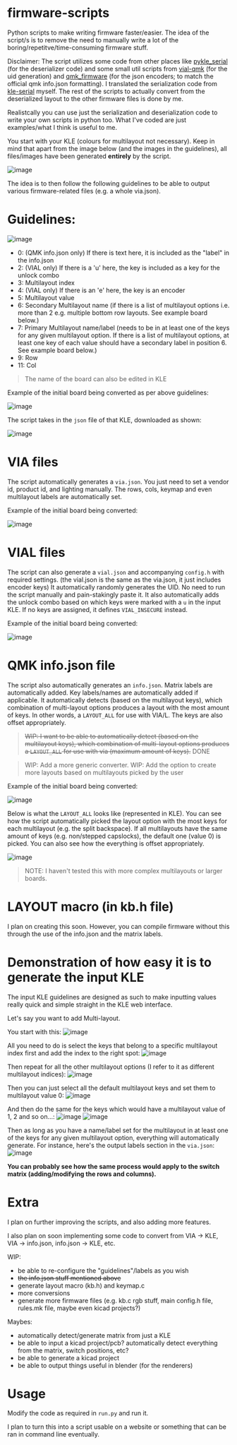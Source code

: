 # firmware-scripts
Python scripts to make writing firmware faster/easier. The idea of the script/s is to remove the need to manually write a lot of the boring/repetitve/time-consuming firmware stuff.

Disclaimer: The script utilizes some code from other places like [pykle_serial](https://github.com/hajimen/pykle_serial) (for the deserializer code) and some small util scripts from [vial-qmk](https://github.com/vial-kb/vial-qmk/blob/vial/util/vial_generate_keyboard_uid.py) (for the uid generation) and [qmk_firmware](https://github.com/qmk/qmk_firmware/blob/master/lib/python/qmk/json_encoders.py) (for the json encoders; to match the official qmk info.json formatting). I translated the serialization code from [kle-serial](https://github.com/ijprest/keyboard-layout-editor/blob/master/serial.js) myself. The rest of the scripts to actually convert from the deserialized layout to the other firmware files is done by me.

Realistcally you can use just the serialization and deserialization code to write your own scripts in python too. What I've coded are just examples/what I think is useful to me.

You start with your KLE (colours for multilayout not necessary). Keep in mind that apart from the image below (and the images in the guidelines), all files/images have been generated **entirely** by the script.

![image](https://user-images.githubusercontent.com/23428162/168476589-b85a1463-1e89-4ac8-a9f1-03661b76595a.png)

The idea is to then follow the following guidelines to be able to output various firmware-related files (e.g. a whole via.json).

# Guidelines:
![image](https://user-images.githubusercontent.com/23428162/168476640-09a4b226-8364-4fc1-833d-9fd1efac6a04.png)
- 0:  (QMK info.json only) If there is text here, it is included as the "label" in the info.json
- 2:  (VIAL only) If there is a 'u' here, the key is included as a key for the unlock combo 
- 3:  Multilayout index
- 4:  (VIAL only) If there is an 'e' here, the key is an encoder
- 5:  Multilayout value
- 6:  Secondary Multilayout name (if there is a list of multilayout options i.e. more than 2 e.g. multiple bottom row layouts. See example board below.)
- 7:  Primary Multilayout name/label (needs to be in at least one of the keys for any given multilayout option. If there is a list of multilayout options, at least one key of each value should have a secondary label in position 6. See example board below.)
- 9:  Row
- 11: Col

> The name of the board can also be edited in KLE

Example of the initial board being converted as per above guidelines:

![image](https://user-images.githubusercontent.com/23428162/174466850-897b7da3-389b-4c21-8d17-2f1fae60f7bf.png)

The script takes in the `json` file of that KLE, downloaded as shown:

![image](https://user-images.githubusercontent.com/23428162/168476867-7477de1c-a342-41e8-b515-0a1d21b097b8.png)

# VIA files
The script automatically generates a `via.json`.
You just need to set a vendor id, product id, and lighting manually.
The rows, cols, keymap and even multilayout labels are automatically set.

Example of the initial board being converted:

![image](https://user-images.githubusercontent.com/23428162/168476979-1143ec2b-9967-4b91-9240-816fe28cd861.png)

# VIAL files
The script can also generate a `vial.json` and accompanying `config.h` with required settings.
(the vial.json is the same as the via.json, it just includes encoder keys)
It automatically randomly generates the UID. No need to run the script manually and pain-stakingly paste it.
It also automatically adds the unlock combo based on which keys were marked with a `u` in the input KLE. If no keys are assigned, it defines `VIAL_INSECURE` instead.

Example of the initial board being converted:

![image](https://user-images.githubusercontent.com/23428162/168477177-2f198dd4-32a1-4d5a-8aa1-39888b8c1ce3.png)


# QMK info.json file
The script also automatically generates an `info.json`.
Matrix labels are automatically added.
Key labels/names are automatically added if applicable.
It automatically detects (based on the multilayout keys), which combination of multi-layout options produces a layout with the most amount of keys. In other words, a `LAYOUT_ALL` for use with VIA/L.
The keys are also offset appropriately.

> ~~WIP: I want to be able to automatically detect (based on the multilayout keys), which combination of multi-layout options produces a `LAYOUT_ALL` for use with via (maximum amount of keys).~~ DONE

> WIP: Add a more generic converter.
> WIP: Add the option to create more layouts based on multilayouts picked by the user

Example of the initial board being converted:

![image](https://user-images.githubusercontent.com/23428162/168613346-3093326b-dd5f-4cf3-8b72-df4aa86ce260.png)

Below is what the `LAYOUT_ALL` looks like (represented in KLE). You can see how the script automatically picked the layout option with the most keys for each multilayout (e.g. the split backspace). If all multilayouts have the same amount of keys (e.g. non/stepped capslocks), the default one (value 0) is picked. You can also see how the everything is offset appropriately. 

![image](https://user-images.githubusercontent.com/23428162/168613442-5ea87f88-3bc4-4406-91d6-df2550f58f43.png)

> NOTE: I haven't tested this with more complex multilayouts or larger boards.

# LAYOUT macro (in kb.h file)
I plan on creating this soon. However, you can compile firmware without this through the use of the info.json and the matrix labels.

# Demonstration of how easy it is to generate the input KLE
The input KLE guidelines are designed as such to make inputting values really quick and simple straight in the KLE web interface.

Let's say you want to add Multi-layout.

You start with this:
![image](https://user-images.githubusercontent.com/23428162/168477382-3782ad2d-59ef-40f7-82d4-ae3754207c0b.png)

All you need to do is select the keys that belong to a specific multilayout index first and add the index to the right spot:
![image](https://user-images.githubusercontent.com/23428162/168477400-23977151-1f0e-4adf-b2fc-42d54fa3c7af.png)

Then repeat for all the other multilayout options (I refer to it as different multilayout indices):
![image](https://user-images.githubusercontent.com/23428162/168477416-c4e5ce77-489a-4ec3-8648-2bcc0c72e5b9.png)

Then you can just select all the default multilayout keys and set them to multilayout value 0:
![image](https://user-images.githubusercontent.com/23428162/168477462-5e30bafa-879a-4a8d-b420-7923a8959a0c.png)

And then do the same for the keys which would have a multilayout value of 1, 2 and so on...:
![image](https://user-images.githubusercontent.com/23428162/168477476-ac12624a-0947-4b64-9ff1-82c7d7136516.png)
![image](https://user-images.githubusercontent.com/23428162/168477497-c221ceeb-a596-455b-b9f1-6c0b8eecfcc3.png)

Then as long as you have a name/label set for the multilayout in at least one of the keys for any given multilayout option, everything will automatically generate.
For instance, here's the output labels section in the `via.json`:
![image](https://user-images.githubusercontent.com/23428162/168477554-c910f3b2-a9a9-4ae6-bbb1-97242160f18f.png)

**You can probably see how the same process would apply to the switch matrix (adding/modifying the rows and columns).**

# Extra
I plan on further improving the scripts, and also adding more features.

I also plan on soon implementing some code to convert from VIA -> KLE, VIA -> info.json, info.json -> KLE, etc.

WIP:
- be able to re-configure the "guidelines"/labels as you wish
- ~~the info.json stuff mentioned above~~
- generate layout macro (kb.h) and keymap.c
- more conversions
- generate more firmware files (e.g. kb.c rgb stuff, main config.h file, rules.mk file, maybe even kicad projects?)

Maybes:
- automatically detect/generate matrix from just a KLE
- be able to input a kicad project/pcb? automatically detect everything from the matrix, switch positions, etc?
- be able to generate a kicad project
- be able to output things useful in blender (for the renderers)

# Usage
 Modify the code as required in `run.py` and run it.
 
 I plan to turn this into a script usable on a website or something that can be ran in command line eventually.
